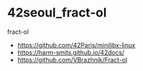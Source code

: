 # 42seoul_fract-ol
fract-ol

- https://github.com/42Paris/minilibx-linux
- https://harm-smits.github.io/42docs/
- https://github.com/VBrazhnik/Fract-ol

